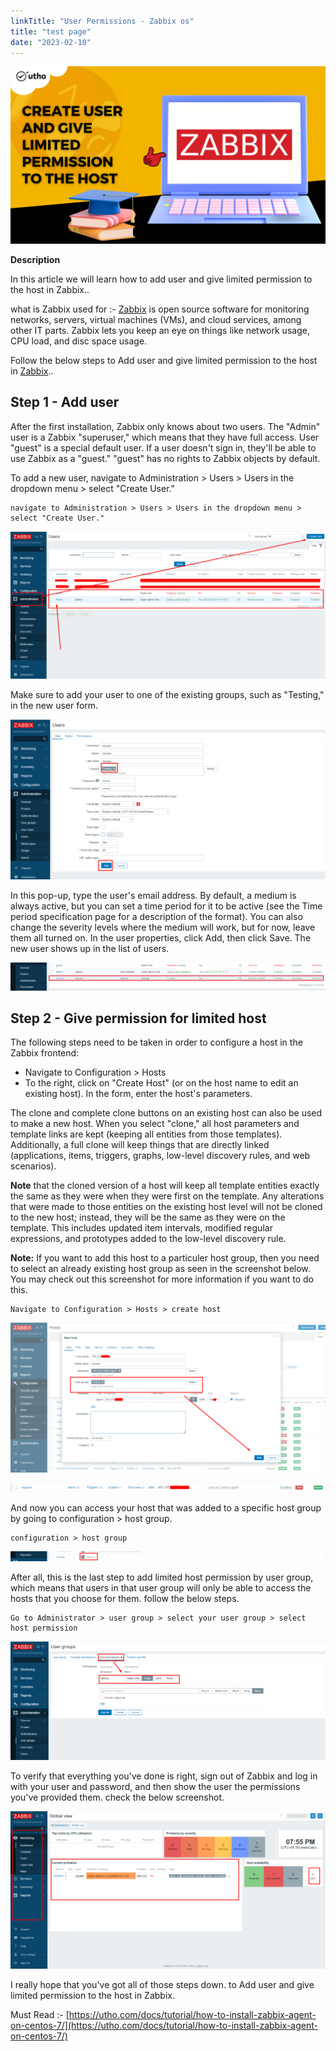 ```yaml
---
linkTitle: "User Permissions - Zabbix os"
title: "test page"
date: "2023-02-10"
---
```

![How to create user and give limited permission to the host in Zabbix](images/How-to-create-user-and-give-limited-permission-to-the-host-in-Zabbix-1024x576.png)

**Description**

In this article we will learn how to add user and give limited permission to the host in Zabbix..

what is Zabbix used for :- [Zabbix](https://utho.com/docs/tutorial/how-to-install-zabbix-agent-on-centos-7/) is open source software for monitoring networks, servers, virtual machines (VMs), and cloud services, among other IT parts. Zabbix lets you keep an eye on things like network usage, CPU load, and disc space usage.

Follow the below steps to Add user and give limited permission to the host in [Zabbix](https://en.wikipedia.org/wiki/Zabbix)..

## Step 1 - Add user

After the first installation, Zabbix only knows about two users. The "Admin" user is a Zabbix "superuser," which means that they have full access. User "guest" is a special default user. If a user doesn't sign in, they'll be able to use Zabbix as a "guest." "guest" has no rights to Zabbix objects by default.

To add a new user, navigate to Administration > Users > Users in the dropdown menu > select "Create User."

```
navigate to Administration > Users > Users in the dropdown menu > select "Create User."
```

![how to create user in zabbix ](images/image-796-1024x480.png)

Make sure to add your user to one of the existing groups, such as "Testing," in the new user form.

![user parameters in Zabbix](images/image-797-1024x520.png)

In this pop-up, type the user's email address. By default, a medium is always active, but you can set a time period for it to be active (see the Time period specification page for a description of the format). You can also change the severity levels where the medium will work, but for now, leave them all turned on. In the user properties, click Add, then click Save. The new user shows up in the list of users.

![new user in Zabbix](images/image-798-1024x91.png)

## Step 2 - Give permission for limited host

The following steps need to be taken in order to configure a host in the Zabbix frontend:

- Navigate to Configuration > Hosts
- To the right, click on "Create Host" (or on the host name to edit an existing host). In the form, enter the host's parameters.

The clone and complete clone buttons on an existing host can also be used to make a new host. When you select "clone," all host parameters and template links are kept (keeping all entities from those templates). Additionally, a full clone will keep things that are directly linked (applications, items, triggers, graphs, low-level discovery rules, and web scenarios).

**Note** that the cloned version of a host will keep all template entities exactly the same as they were when they were first on the template. Any alterations that were made to those entities on the existing host level will not be cloned to the new host; instead, they will be the same as they were on the template. This includes updated item intervals, modified regular expressions, and prototypes added to the low-level discovery rule.

**Note:** If you want to add this host to a particuler host group, then you need to select an already existing host group as seen in the screenshot below. You may check out this screenshot for more information if you want to do this.

```
Navigate to Configuration > Hosts > create host
```

![how to create host- Zabbix](images/image-799-1024x486.png)

![](images/image-800-1024x29.png)

And now you can access your host that was added to a specific host group by going to configuration > host group. 

```
configuration > host group
```

![User details in zabbix](images/image-801-1024x33.png)

After all, this is the last step to add limited host permission by user group, which means that users in that user group will only be able to access the hosts that you choose for them. follow the below steps.

```
Go to Administrator > user group > select your user group > select host permission
```

![give  permission to host](images/image-802-1024x385.png)

To verify that everything you've done is right, sign out of Zabbix and log in with your user and password, and then show the user the permissions you've provided them. check the below screenshot.

![Zabbix dashboard](images/image-803-1024x513.png)

I really hope that you've got all of those steps down. to Add user and give limited permission to the host in Zabbix.

Must Read :- [https://utho.com/docs/tutorial/how-to-install-zabbix-agent-on-centos-7/](https://utho.com/docs/tutorial/how-to-install-zabbix-agent-on-centos-7/)
